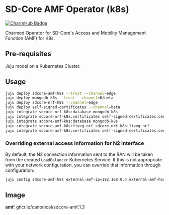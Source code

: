 # SD-Core AMF Operator (k8s)
[![CharmHub Badge](https://charmhub.io/sdcore-amf-k8s/badge.svg)](https://charmhub.io/sdcore-amf-k8s)

Charmed Operator for SD-Core's Access and Mobility Management Function (AMF) for K8s.


## Pre-requisites

Juju model on a Kubernetes Cluster.

## Usage

```bash
juju deploy sdcore-amf-k8s --trust --channel=edge
juju deploy mongodb-k8s --trust --channel=6/beta
juju deploy sdcore-nrf-k8s --channel=edge
juju deploy self-signed-certificates --channel=beta
juju integrate sdcore-nrf-k8s:database mongodb-k8s
juju integrate sdcore-nrf-k8s:certificates self-signed-certificates:certificates
juju integrate sdcore-amf-k8s:database mongodb-k8s
juju integrate sdcore-amf-k8s:fiveg-nrf sdcore-nrf-k8s:fiveg-nrf
juju integrate sdcore-amf-k8s:certificates self-signed-certificates:certificates
```

### Overriding external access information for N2 interface

By default, the N2 connection information sent to the RAN will be taken from
the created `LoadBalancer` Kubernetes Service. If this is not appropriate with
your network configuration, you can override that information through
configuration:

```bash
juju config sdcore-amf-k8s external-amf-ip=192.168.0.4 external-amf-hostname=amf.example.com
```

## Image

**amf**: ghcr.io/canonical/sdcore-amf:1.3
